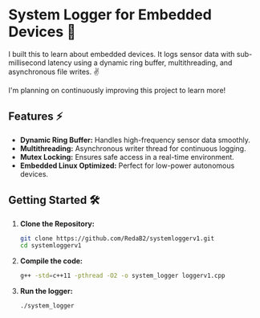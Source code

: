 # System Logger for Embedded Devices 🚀

I built this to learn about embedded devices. It logs sensor data with sub-millisecond latency using a dynamic ring buffer, multithreading, and asynchronous file writes. ✌️ 

I'm planning on continuously improving this project to learn more!

## Features ⚡
- **Dynamic Ring Buffer:** Handles high-frequency sensor data smoothly.
- **Multithreading:** Asynchronous writer thread for continuous logging.
- **Mutex Locking:** Ensures safe access in a real-time environment.
- **Embedded Linux Optimized:** Perfect for low-power autonomous devices.

## Getting Started 🛠️
1. **Clone the Repository:**
   ```bash
   git clone https://github.com/RedaB2/systemloggerv1.git
   cd systemloggerv1
   ```

2. **Compile the code:**
   ```bash
   g++ -std=c++11 -pthread -O2 -o system_logger loggerv1.cpp
   ```

3. **Run the logger:**
   ```bash
   ./system_logger
   ```

